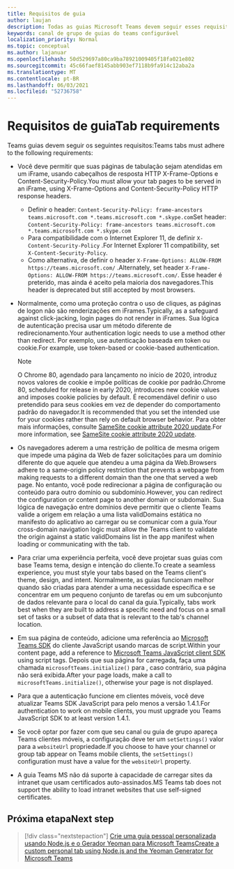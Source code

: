 ```yaml
---
title: Requisitos de guia
author: laujan
description: Todas as guias Microsoft Teams devem seguir esses requisitos.
keywords: canal de grupo de guias do teams configurável
localization_priority: Normal
ms.topic: conceptual
ms.author: lajanuar
ms.openlocfilehash: 50d529697a80ca9ba78921009405f18fa021e802
ms.sourcegitcommit: 45c66faef8145abb903ef7118b9fa914c12aba2a
ms.translationtype: MT
ms.contentlocale: pt-BR
ms.lasthandoff: 06/03/2021
ms.locfileid: "52736758"
---
```

# <a name="tab-requirements"></a><span data-ttu-id="6b3e7-104">Requisitos de guia</span><span class="sxs-lookup"><span data-stu-id="6b3e7-104">Tab requirements</span></span>

<span data-ttu-id="6b3e7-105">Teams guias devem seguir os seguintes requisitos:</span><span class="sxs-lookup"><span data-stu-id="6b3e7-105">Teams tabs must adhere to the following requirements:</span></span>

* <span data-ttu-id="6b3e7-106">Você deve permitir que suas páginas de tabulação sejam atendidas em um iFrame, usando cabeçalhos de resposta HTTP X-Frame-Options e Content-Security-Policy.</span><span class="sxs-lookup"><span data-stu-id="6b3e7-106">You must allow your tab pages to be served in an iFrame, using X-Frame-Options and Content-Security-Policy HTTP response headers.</span></span>
  * <span data-ttu-id="6b3e7-107">Definir o header: `Content-Security-Policy: frame-ancestors teams.microsoft.com *.teams.microsoft.com *.skype.com`</span><span class="sxs-lookup"><span data-stu-id="6b3e7-107">Set header: `Content-Security-Policy: frame-ancestors teams.microsoft.com *.teams.microsoft.com *.skype.com`</span></span>
  * <span data-ttu-id="6b3e7-108">Para compatibilidade com o Internet Explorer 11, de definir `X-Content-Security-Policy` .</span><span class="sxs-lookup"><span data-stu-id="6b3e7-108">For Internet Explorer 11 compatibility, set `X-Content-Security-Policy`.</span></span>
  * <span data-ttu-id="6b3e7-109">Como alternativa, de definir o header `X-Frame-Options: ALLOW-FROM https://teams.microsoft.com/` .</span><span class="sxs-lookup"><span data-stu-id="6b3e7-109">Alternately, set header `X-Frame-Options: ALLOW-FROM https://teams.microsoft.com/`.</span></span> <span data-ttu-id="6b3e7-110">Esse header é preterido, mas ainda é aceito pela maioria dos navegadores.</span><span class="sxs-lookup"><span data-stu-id="6b3e7-110">This header is deprecated but still accepted by most browsers.</span></span>
* <span data-ttu-id="6b3e7-111">Normalmente, como uma proteção contra o uso de cliques, as páginas de logon não são renderizações em iFrames.</span><span class="sxs-lookup"><span data-stu-id="6b3e7-111">Typically, as a safeguard against click-jacking, login pages do not render in iFrames.</span></span> <span data-ttu-id="6b3e7-112">Sua lógica de autenticação precisa usar um método diferente de redirecionamento.</span><span class="sxs-lookup"><span data-stu-id="6b3e7-112">Your authentication logic needs to use a method other than redirect.</span></span> <span data-ttu-id="6b3e7-113">Por exemplo, use autenticação baseada em token ou cookie.</span><span class="sxs-lookup"><span data-stu-id="6b3e7-113">For example, use token-based or cookie-based authentication.</span></span>

    > [!NOTE]
    > <span data-ttu-id="6b3e7-114">O Chrome 80, agendado para lançamento no início de 2020, introduz novos valores de cookie e impõe políticas de cookie por padrão.</span><span class="sxs-lookup"><span data-stu-id="6b3e7-114">Chrome 80, scheduled for release in early 2020, introduces new cookie values and imposes cookie policies by default.</span></span> <span data-ttu-id="6b3e7-115">É recomendável definir o uso pretendido para seus cookies em vez de depender do comportamento padrão do navegador.</span><span class="sxs-lookup"><span data-stu-id="6b3e7-115">It is recommended that you set the intended use for your cookies rather than rely on default browser behavior.</span></span> <span data-ttu-id="6b3e7-116">Para obter mais informações, consulte [SameSite cookie attribute 2020 update](../../resources/samesite-cookie-update.md).</span><span class="sxs-lookup"><span data-stu-id="6b3e7-116">For more information, see [SameSite cookie attribute 2020 update](../../resources/samesite-cookie-update.md).</span></span>

* <span data-ttu-id="6b3e7-117">Os navegadores aderem a uma restrição de política de mesma origem que impede uma página da Web de fazer solicitações para um domínio diferente do que aquele que atendeu a uma página da Web.</span><span class="sxs-lookup"><span data-stu-id="6b3e7-117">Browsers adhere to a same-origin policy restriction that prevents a webpage from making requests to a different domain than the one that served a web page.</span></span> <span data-ttu-id="6b3e7-118">No entanto, você pode redirecionar a página de configuração ou conteúdo para outro domínio ou subdomínio.</span><span class="sxs-lookup"><span data-stu-id="6b3e7-118">However, you can redirect the configuration or content page to another domain or subdomain.</span></span> <span data-ttu-id="6b3e7-119">Sua lógica de navegação entre domínios deve permitir que o cliente Teams valide a origem em relação a uma lista validDomains estática no manifesto do aplicativo ao carregar ou se comunicar com a guia.</span><span class="sxs-lookup"><span data-stu-id="6b3e7-119">Your cross-domain navigation logic must allow the Teams client to validate the origin against a static validDomains list in the app manifest when loading or communicating with the tab.</span></span>

* <span data-ttu-id="6b3e7-120">Para criar uma experiência perfeita, você deve projetar suas guias com base Teams tema, design e intenção do cliente.</span><span class="sxs-lookup"><span data-stu-id="6b3e7-120">To create a seamless experience, you must style your tabs based on the Teams client's theme, design, and intent.</span></span> <span data-ttu-id="6b3e7-121">Normalmente, as guias funcionam melhor quando são criadas para atender a uma necessidade específica e se concentrar em um pequeno conjunto de tarefas ou em um subconjunto de dados relevante para o local do canal da guia.</span><span class="sxs-lookup"><span data-stu-id="6b3e7-121">Typically, tabs work best when they are built to address a specific need and focus on a small set of tasks or a subset of data that is relevant to the tab's channel location.</span></span>

* <span data-ttu-id="6b3e7-122">Em sua página de conteúdo, adicione uma referência ao [Microsoft Teams SDK](/javascript/api/overview/msteams-client) do cliente JavaScript usando marcas de script.</span><span class="sxs-lookup"><span data-stu-id="6b3e7-122">Within your content page, add a reference to [Microsoft Teams JavaScript client SDK](/javascript/api/overview/msteams-client) using script tags.</span></span> <span data-ttu-id="6b3e7-123">Depois que sua página for carregada, faça uma chamada `microsoftTeams.initialize()` para , caso contrário, sua página não será exibida.</span><span class="sxs-lookup"><span data-stu-id="6b3e7-123">After your page loads, make a call to `microsoftTeams.initialize()`, otherwise your page is not displayed.</span></span>

* <span data-ttu-id="6b3e7-124">Para que a autenticação funcione em clientes móveis, você deve atualizar Teams SDK JavaScript para pelo menos a versão 1.4.1.</span><span class="sxs-lookup"><span data-stu-id="6b3e7-124">For authentication to work on mobile clients, you must upgrade you Teams JavaScript SDK to at least version 1.4.1.</span></span>

* <span data-ttu-id="6b3e7-125">Se você optar por fazer com que seu canal ou guia de grupo apareça Teams clientes móveis, a configuração deve ter um `setSettings()` valor para a `websiteUrl` propriedade.</span><span class="sxs-lookup"><span data-stu-id="6b3e7-125">If you choose to have your channel or group tab appear on Teams mobile clients, the `setSettings()` configuration must have a value for the `websiteUrl` property.</span></span>

* <span data-ttu-id="6b3e7-126">A guia Teams MS não dá suporte à capacidade de carregar sites da intranet que usam certificados auto-assinados.</span><span class="sxs-lookup"><span data-stu-id="6b3e7-126">MS Teams tab does not support the ability to load intranet websites that use self-signed certificates.</span></span>

## <a name="next-step"></a><span data-ttu-id="6b3e7-127">Próxima etapa</span><span class="sxs-lookup"><span data-stu-id="6b3e7-127">Next step</span></span>

> [!div class="nextstepaction"]
> [<span data-ttu-id="6b3e7-128">Crie uma guia pessoal personalizada usando Node.js e o Gerador Yeoman para Microsoft Teams</span><span class="sxs-lookup"><span data-stu-id="6b3e7-128">Create a custom personal tab using Node.js and the Yeoman Generator for Microsoft Teams</span></span>](~/tabs/quickstarts/create-personal-tab-node-yeoman.md)
